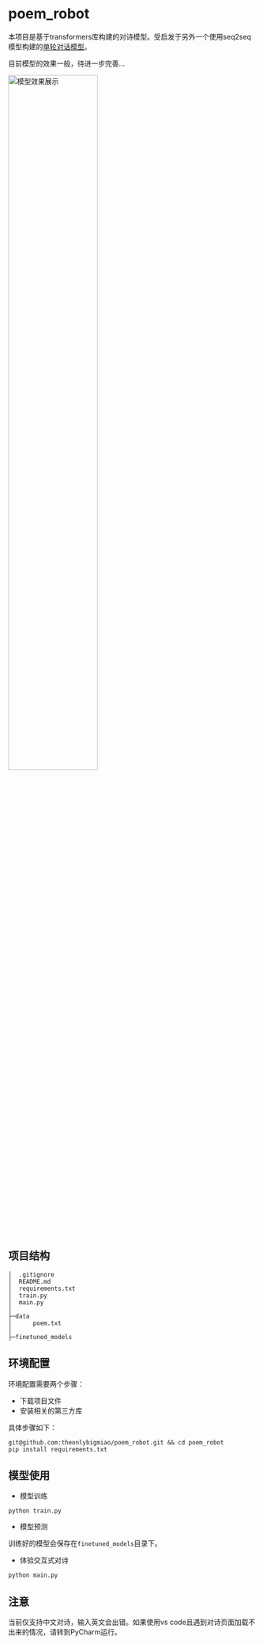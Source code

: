 # poem_robot

本项目是基于transformers库构建的对诗模型。受启发于另外一个使用seq2seq模型构建的[单轮对话模型](https://github.com/Schellings/Seq2SeqModel)。

目前模型的效果一般，待进一步完善...

<img src="E:/poem_robot/效果.png" alt="模型效果展示" style="width:60%;" />

## 项目结构

```shell
│  .gitignore
│  README.md
│  requirements.txt
│  train.py
│  main.py
│
├─data
│      poem.txt
│
├─finetuned_models
```

## 环境配置

环境配置需要两个步骤：

- 下载项目文件
- 安装相关的第三方库

具体步骤如下：

```
git@github.com:theonlybigmiao/poem_robot.git && cd poem_robot
pip install requirements.txt
```

## 模型使用

- 模型训练

```
python train.py
```


- 模型预测

训练好的模型会保存在`finetuned_models`目录下。

- 体验交互式对诗

```
python main.py
```

## 注意
当前仅支持中文对诗，输入英文会出错。如果使用vs code且遇到对诗页面加载不出来的情况，请转到PyCharm运行。
